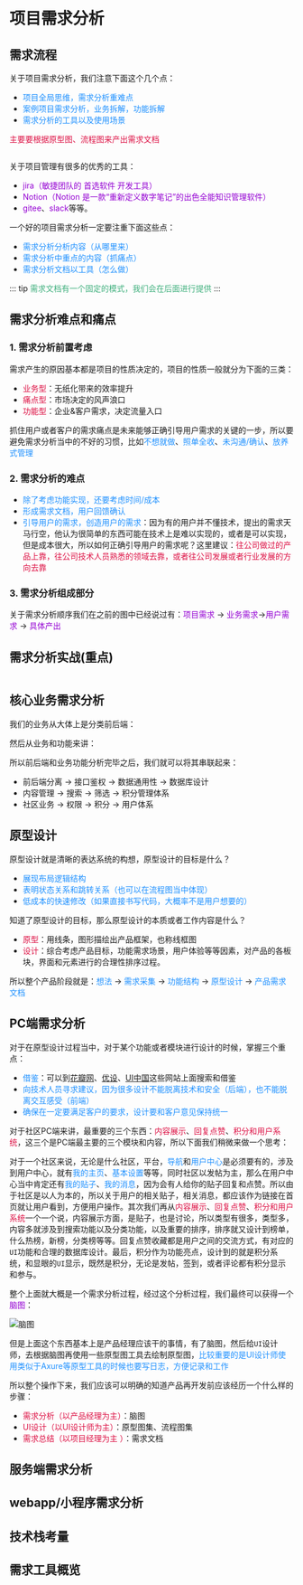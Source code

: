 # 项目需求分析

## 需求流程
关于项目需求分析，我们注意下面这个几个点：
+ <font color=#1E90FF>项目全局思维，需求分析重难点</font>
+ <font color=#1E90FF>案例项目需求分析，业务拆解，功能拆解</font>
+ <font color=#1E90FF>需求分析的工具以及使用场景</font>

<font color=#DD1144>主要要根据原型图、流程图来产出需求文档</font>

<img :src="$withBase('/bigfrontend-devop-3.png')" alt="">

关于项目管理有很多的优秀的工具：
+ <font color=#9400D3>jira（敏捷团队的 首选软件 开发工具）</font>
+ <font color=#9400D3>Notion（Notion 是一款“重新定义数字笔记”的出色全能知识管理软件）</font>
+ <font color=#9400D3>gitee</font>、<font color=#9400D3>slack</font>等等。

一个好的项目需求分析一定要注重下面这些点：
+ <font color=#1E90FF>需求分析分析内容（从哪里来）</font>
+ <font color=#1E90FF>需求分析中重点的内容（抓痛点）</font>
+ <font color=#1E90FF>需求分析文档以工具（怎么做）</font>

::: tip
<font color=#3eaf7c>需求文档有一个固定的模式，我们会在后面进行提供</font>
:::

## 需求分析难点和痛点
### 1. 需求分析前置考虑
需求产生的原因基本都是项目的性质决定的，项目的性质一般就分为下面的三类：
+ <font color=#DD1144>业务型</font>：无纸化带来的效率提升
+ <font color=#DD1144>痛点型</font>：市场决定的风声浪口
+ <font color=#DD1144>功能型</font>：企业&客户需求，决定流量入口

抓住用户或者客户的需求痛点是未来能够正确引导用户需求的关键的一步，所以要避免需求分析当中的不好的习惯，比如<font color=#1E90FF>不想就做</font>、<font color=#1E90FF>照单全收</font>、<font color=#1E90FF>未沟通/确认</font>、<font color=#1E90FF>放养式管理</font>

### 2. 需求分析的难点
+ <font color=#1E90FF>除了考虑功能实现，还要考虑时间/成本</font>
+ <font color=#1E90FF>形成需求文档，用户回馈确认</font>
+ <font color=#1E90FF>引导用户的需求，创造用户的需求</font>：因为有的用户并不懂技术，提出的需求天马行空，他认为很简单的东西可能在技术上是难以实现的，或者是可以实现，但是成本很大，所以如何正确引导用户的需求呢？这里建议：<font color=#DD1144>往公司做过的产品上靠，往公司技术人员熟悉的领域去靠，或者往公司发展或者行业发展的方向去靠</font>

### 3. 需求分析组成部分
关于需求分析顺序我们在之前的图中已经说过有：<font color=#9400D3>项目需求</font> -> <font color=#9400D3>业务需求</font>-><font color=#9400D3>用户需求</font> -> <font color=#9400D3>具体产出</font>

## 需求分析实战(重点)
<img :src="$withBase('/bigfrontend-devop-4.png')" alt="">


## 核心业务需求分析
我们的业务从大体上是分类前后端：
<img :src="$withBase('/bigfrontend-devop-5.png')" alt="">

然后从业务和功能来讲：
<img :src="$withBase('/bigfrontend-devop-6.png')" alt="">

所以前后端和业务功能分析完毕之后，我们就可以将其串联起来：
+ 前后端分离 -> 接口鉴权 -> 数据通用性 -> 数据库设计
+ 内容管理 -> 搜索 -> 筛选 -> 积分管理体系
+ 社区业务 -> 权限 -> 积分 -> 用户体系

## 原型设计
原型设计就是清晰的表达系统的构想，原型设计的目标是什么？
+ <font color=#1E90FF>展现布局逻辑结构</font>
+ <font color=#1E90FF>表明状态关系和跳转关系（也可以在流程图当中体现）</font>
+ <font color=#1E90FF>低成本的快速修改（如果直接书写代码，大概率不是用户想要的）</font>

知道了原型设计的目标，那么原型设计的本质或者工作内容是什么？
+ <font color=#DD1144>原型</font>：用线条，图形描绘出产品框架，也称线框图
+ <font color=#DD1144>设计</font>：综合考虑产品目标，功能需求场景，用户体验等等因素，对产品的各板块，界面和元素进行的合理性排序过程。

所以整个产品阶段就是：<font color=#1E90FF>想法</font> -> <font color=#1E90FF>需求采集</font> -> <font color=#1E90FF>功能结构</font> -> <font color=#1E90FF>原型设计</font> -> <font color=#1E90FF>产品需求文档</font>

## PC端需求分析
对于在原型设计过程当中，对于某个功能或者模块进行设计的时候，掌握三个重点：
+ <font color=#1E90FF>借鉴</font>：可以到[花瓣网](huaban.com)、[优设](uisdc.com)、[UI中国](ui.cn)这些网站上面搜索和借鉴
+ <font color=#1E90FF>向技术人员寻求建议，因为很多设计不能脱离技术和安全（后端），也不能脱离交互感受（前端）</font>
+ <font color=#1E90FF>确保在一定要满足客户的要求，设计要和客户意见保持统一</font>

对于社区PC端来讲，最重要的三个东西：<font color=#DD1144>内容展示</font>、<font color=#DD1144>回复点赞</font>、<font color=#DD1144>积分和用户系统</font>，这三个是PC端最主要的三个模块和内容，所以下面我们稍微来做一个思考：

对于一个社区来说，无论是什么社区，平台，<font color=#1E90FF>导航</font>和<font color=#1E90FF>用户中心</font>是必须要有的，涉及到用户中心，就有<font color=#1E90FF>我的主页</font>、<font color=#1E90FF>基本设置</font>等等，同时社区以发帖为主，那么在用户中心当中肯定还有<font color=#1E90FF>我的贴子</font>、<font color=#1E90FF>我的消息</font>，因为会有人给你的贴子回复和点赞。所以由于社区是以人为本的，所以关于用户的相关贴子，相关消息，都应该作为链接在首页就让用户看到，方便用户操作。其次我们再从<font color=#DD1144>内容展示</font>、<font color=#DD1144>回复点赞</font>、<font color=#DD1144>积分和用户系统</font>一个一个说，内容展示方面，是贴子，也是讨论，所以类型有很多，类型多，内容多就涉及到搜索功能以及分类功能，以及重要的排序，排序就又设计到榜单，什么热榜，新榜，分类榜等等。回复点赞收藏都是用户之间的交流方式，有对应的`UI`功能和合理的数据库设计。最后，积分作为功能亮点，设计到的就是积分系统，和显眼的`UI`显示，既然是积分，无论是发帖，签到，或者评论都有积分显示和参与。

整个上面就大概是一个需求分析过程，经过这个分析过程，我们最终可以获得一个<font color=#9400D3>脑图</font>：

<img :src="$withBase('/bigfrontend-devop-7.png')" alt="脑图">

但是上面这个东西基本上是产品经理应该干的事情，有了脑图，然后给`UI`设计师，去根据脑图再使用一些原型图工具去绘制原型图，<font color=#1E90FF>比较重要的是UI设计师使用类似于Axure等原型工具的时候也要写日志，方便记录和工作</font>

所以整个操作下来，我们应该可以明确的知道产品再开发前应该经历一个什么样的步骤：
+ <font color=#DD1144>需求分析（以产品经理为主）</font>：脑图
+ <font color=#DD1144>UI设计（以UI设计师为主）</font>：原型图集、流程图集
+ <font color=#DD1144>需求总结（以项目经理为主 ）</font>：需求文档

## 服务端需求分析

## webapp/小程序需求分析

## 技术栈考量

## 需求工具概览